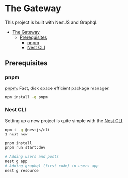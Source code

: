 # The Gateway
This project is built with NestJS and Graphql.

- [The Gateway](#the-gateway)
  - [Prerequisites](#prerequisites)
    - [pnpm](#pnpm)
    - [Nest CLI](#nest-cli)



## Prerequisites
### pnpm
[pnpm](https://pnpm.io/installation): Fast, disk space efficient package manager.
```bash
npm install -g pnpm

```
### Nest CLI
Setting up a new project is quite simple with the [Nest CLI](https://docs.nestjs.com/first-steps).

```bash
npm i -g @nestjs/cli
$ nest new

pnpm install
pnpm run start:dev

# Adding users and posts
nest g app
# Adding graphql (first code) in users app
nest g resource

```
